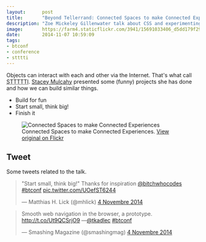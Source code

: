 ```yaml
---
layout:      post
title:       "Beyond Tellerrand: Connected Spaces to make Connected Experiences"
description: "Zoe Mickeley Gillenwater talk about CSS and experimenting things to improve our knowledge"
image:       https://farm4.staticflickr.com/3941/15691033406_d5dd179f29_c.jpg
date:        2014-11-07 10:59:09
tags:
- btconf
- conference
- stttti
---
```


Objects can interact with each and other via the Internet. That's what call <abbr title="Stuff That Talks To The Interwebs">STTTTTI</abbr>. [Stacey Mulcahy](http://twitter.com/bitchwhocodes) presented some (funny) projects she has done and how we can build similar things.

  - Build for fun
  - Start small, think big!
  - Finish it

<figure>
  <img src="https://farm6.staticflickr.com/5601/15092138614_01dcc854ec_c.jpg" alt="Connected Spaces to make Connected Experiences">
  <figcaption>
    Connected Spaces to make Connected Experiences. <a href="https://www.flickr.com/photos/alienlebarge/15092138614">View original on Flickr</a>
  </figcaption>
</figure>

## Tweet

Some tweets related to the talk.

<blockquote class="twitter-tweet" lang="fr"><p>&quot;Start small, think big!&quot; Thanks for inspiration <a href="https://twitter.com/bitchwhocodes">@bitchwhocodes</a> <a href="https://twitter.com/hashtag/btconf?src=hash">#btconf</a> <a href="http://t.co/UOefST6244">pic.twitter.com/UOefST6244</a></p>&mdash; Matthias H. Lick (@mhlick) <a href="https://twitter.com/mhlick/status/529647998591311872">4 Novembre 2014</a></blockquote> <script async src="//platform.twitter.com/widgets.js" charset="utf-8"></script>

<blockquote class="twitter-tweet" lang="fr"><p>Smooth web navigation in the browser, a prototype. <a href="http://t.co/Ut9QCSrjO9">http://t.co/Ut9QCSrjO9</a> —<a href="https://twitter.com/tkadlec">@tkadlec</a> <a href="https://twitter.com/hashtag/btconf?src=hash">#btconf</a></p>&mdash; Smashing Magazine (@smashingmag) <a href="https://twitter.com/smashingmag/status/529663306920120320">4 Novembre 2014</a></blockquote> <script async src="//platform.twitter.com/widgets.js" charset="utf-8"></script>
